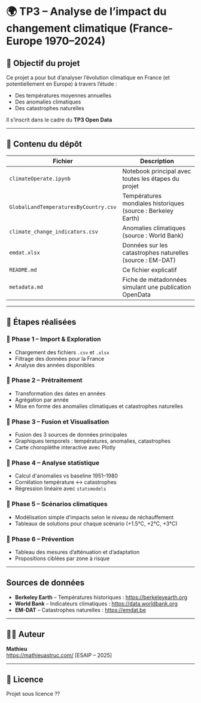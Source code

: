 # 🌍 TP3 – Analyse de l’impact du changement climatique (France-Europe 1970–2024)

## 🎯 Objectif du projet
Ce projet a pour but d’analyser l’évolution climatique en France (et potentiellement en Europe) à travers l’étude :
- Des températures moyennes annuelles
- Des anomalies climatiques
- Des catastrophes naturelles

Il s’inscrit dans le cadre du **TP3 Open Data** 

---

## 📁 Contenu du dépôt

| Fichier                             | Description                                                       |
|------------------------------------|-------------------------------------------------------------------|
| `climateOperate.ipynb`             | Notebook principal avec toutes les étapes du projet              |
| `GlobalLandTemperaturesByCountry.csv` | Températures mondiales historiques (source : Berkeley Earth)      |
| `climate_change_indicators.csv`    | Anomalies climatiques (source : World Bank)                      |
| `emdat.xlsx`                       | Données sur les catastrophes naturelles (source : EM-DAT)         |
| `README.md`                        | Ce fichier explicatif                                              |
| `metadata.md`                      | Fiche de métadonnées simulant une publication OpenData            |

---

## 🔬 Étapes réalisées

### 🔹 Phase 1 – Import & Exploration
- Chargement des fichiers `.csv` et `.xlsx`
- Filtrage des données pour la France
- Analyse des années disponibles

### 🔹 Phase 2 – Prétraitement
- Transformation des dates en années
- Agrégation par année
- Mise en forme des anomalies climatiques et catastrophes naturelles

### 🔹 Phase 3 – Fusion et Visualisation
- Fusion des 3 sources de données principales
- Graphiques temporels : températures, anomalies, catastrophes
- Carte choroplèthe interactive avec Plotly

### 🔹 Phase 4 – Analyse statistique
- Calcul d'anomalies vs baseline 1951–1980
- Corrélation température ↔ catastrophes
- Régression linéaire avec `statsmodels`

### 🔹 Phase 5 – Scénarios climatiques
- Modélisation simple d’impacts selon le niveau de réchauffement
- Tableaux de solutions pour chaque scénario (+1.5°C, +2°C, +3°C)

### 🔹 Phase 6 – Prévention
- Tableau des mesures d’atténuation et d’adaptation
- Propositions ciblées par zone à risque

---

## Sources de données

- **Berkeley Earth** – Températures historiques : https://berkeleyearth.org
- **World Bank** – Indicateurs climatiques : https://data.worldbank.org
- **EM-DAT** – Catastrophes naturelles : https://emdat.be

---

## 👨‍🎓 Auteur
**Mathieu**  
https://mathieuastruc.com/
[ESAIP – 2025]

---

## 📖 Licence
Projet sous licence ??
